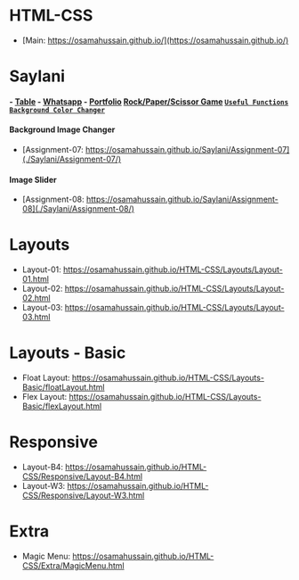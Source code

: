 # HTML-CSS

- [Main: https://osamahussain.github.io/](https://osamahussain.github.io/)

# Saylani

#### - [Table](./Saylani/Assignment-01/) - [Whatsapp](./Saylani/Assignment-02/) - [Portfolio](./Saylani/Assignment-03/) [Rock/Paper/Scissor Game](./Saylani/Assignment-04/) [`Useful Functions`](./Saylani/Assignment-05/) [`Background Color Changer`](./Saylani/Assignment-06/)

#### Background Image Changer

- [Assignment-07: https://osamahussain.github.io/Saylani/Assignment-07](./Saylani/Assignment-07/)

#### Image Slider

- [Assignment-08: https://osamahussain.github.io/Saylani/Assignment-08](./Saylani/Assignment-08/)

# Layouts

- Layout-01: https://osamahussain.github.io/HTML-CSS/Layouts/Layout-01.html
- Layout-02: https://osamahussain.github.io/HTML-CSS/Layouts/Layout-02.html
- Layout-03: https://osamahussain.github.io/HTML-CSS/Layouts/Layout-03.html

# Layouts - Basic

- Float Layout: https://osamahussain.github.io/HTML-CSS/Layouts-Basic/floatLayout.html
- Flex Layout: https://osamahussain.github.io/HTML-CSS/Layouts-Basic/flexLayout.html

# Responsive

- Layout-B4: https://osamahussain.github.io/HTML-CSS/Responsive/Layout-B4.html
- Layout-W3: https://osamahussain.github.io/HTML-CSS/Responsive/Layout-W3.html

# Extra

- Magic Menu: https://osamahussain.github.io/HTML-CSS/Extra/MagicMenu.html
